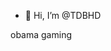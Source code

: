 - 👋 Hi, I’m @TDBHD

obama gaming
<!---
TDBHD/TDBHD is a ✨ special ✨ repository because its `README.md` (this file) appears on your GitHub profile.
You can click the Preview link to take a look at your changes.
--->

